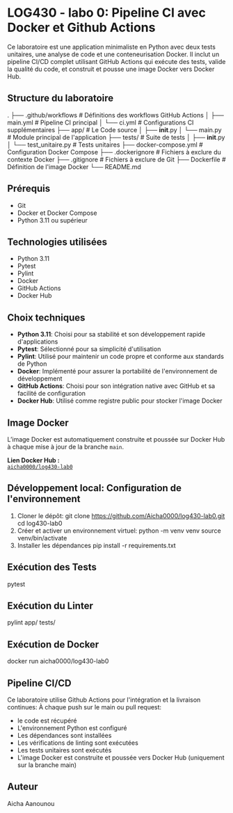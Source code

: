# LOG430 - labo 0: Pipeline CI avec Docker et Github Actions

Ce laboratoire est une application minimaliste en Python avec deux tests unitaires, une analyse de code et une conteneurisation Docker. Il inclut un pipeline CI/CD complet utilisant GitHub Actions qui exécute des tests, valide la qualité du code, et construit et pousse une image Docker vers Docker Hub.

## Structure du laboratoire

.
├── .github/workflows   # Définitions des workflows GitHub Actions
│   ├── main.yml        # Pipeline CI principal
│   └── ci.yml          # Configurations CI supplémentaires
├── app/                # Le Code source
│   ├── __init__.py
│   └── main.py         # Module principal de l'application
├── tests/              # Suite de tests
│   ├── __init__.py
│   └── test_unitaire.py # Tests unitaires
├── docker-compose.yml  # Configuration Docker Compose
├── .dockerignore       # Fichiers à exclure du contexte Docker
├── .gitignore          # Fichiers à exclure de Git
├── Dockerfile          # Définition de l'image Docker
└── README.md

## Prérequis

- Git
- Docker et Docker Compose
- Python 3.11 ou supérieur

## Technologies utilisées

- Python 3.11
- Pytest
- Pylint
- Docker
- GitHub Actions
- Docker Hub

## Choix techniques

- __Python 3.11__: Choisi pour sa stabilité et son développement rapide d'applications
- __Pytest__: Sélectionné pour sa simplicité d'utilisation
- __Pylint__: Utilisé pour maintenir un code propre et conforme aux standards de Python
- __Docker__: Implémenté pour assurer la portabilité de l'environnement de développement
- __GitHub Actions__: Choisi pour son intégration native avec GitHub et sa facilité de configuration
- __Docker Hub__: Utilisé comme registre public pour stocker l'image Docker

## Image Docker

L’image Docker est automatiquement construite et poussée sur Docker Hub à chaque mise à jour de la branche `main`.

__Lien Docker Hub :__  
[`aicha0000/log430-lab0`](https://hub.docker.com/repository/docker/aicha0000/log430-lab0)

## Développement local: Configuration de l'environnement

1. Cloner le dépôt:
git clone <https://github.com/Aicha0000/log430-lab0.git>
cd log430-lab0
2. Créer et activer un environnement virtuel:
python -m venv venv
source venv/bin/activate
3. Installer les dépendances
pip install -r requirements.txt

## Exécution des Tests

pytest

## Exécution du Linter

pylint app/ tests/

## Exécution de Docker

docker run aicha0000/log430-lab0

## Pipeline CI/CD

Ce laboratoire utilise Github Actions pour l'intégration et la livraison continues:
À chaque push sur le main ou pull request:

- le code est récupéré
- L'environnement Python est configuré
- Les dépendances sont installées
- Les vérifications de linting sont exécutées
- Les tests unitaires sont exécutés
- L'image Docker est construite et poussée vers Docker Hub (uniquement sur la branche main)

## Auteur

Aicha Aanounou
